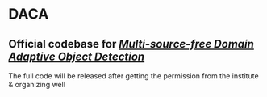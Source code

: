 # DACA

## Official codebase for [*Multi-source-free Domain Adaptive Object Detection*](https://link.springer.com/article/10.1007/s11263-024-02170-z)

The full code will be released after getting the permission from the institute & organizing well
